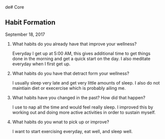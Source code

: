 de# Core 

## Habit Formation
September 18, 2017

1. What habits do you already have that improve your wellness?
   
   Everyday I get up at 5:00 AM, this gives additional time to get
   things done in the morning and get a quick start on the day. I 
   also meditate everyday when I first get up.

2. What habits do you have that detract form your wellness?

   I usually sleep very late and get very little amounts of sleep.
   I also do not maintiain diet or execercise which is probably
   ailing me.

3. What habits have you changed in the past? How did that happen?

   I use to nap all the time and would feel really sleep. I improved
   this by working out and doing more active activities in order to
   sustain myself.

4. What habits do you wnat to pick up or improve?

   I want to start exercising everyday, eat well, and sleep well.
